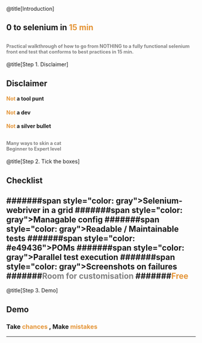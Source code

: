 @title[Introduction]
## 0 to selenium in <span style="color: #e49436">15 min</span>

<span style="color:gray; font-size:0.6em;">Practical walkthrough of how to go from NOTHING to a fully functional selenium front end test that conforms to best practices in 15 min.</span>
---
@title[Step 1. Disclaimer]
## Disclaimer

#### <span style="color: #e49436">Not</span> a tool punt
#### <span style="color: #e49436">Not</span> a dev
#### <span style="color: #e49436">Not</span> a silver bullet

<span style="color:gray; font-size:0.6em;">Many ways to skin a cat</span><br/>
<span style="color:gray; font-size:0.6em;">Beginner to Expert level</span>
---
@title[Step 2. Tick the boxes]
## Checklist

#######span style="color: gray">Selenium-webriver in a grid</span>
#######span style="color: gray">Managable config</span>
#######span style="color: gray">Readable / Maintainable tests</span>
#######span style="color: #e49436">POMs</span>
#######span style="color: gray">Parallel test execution</span>
#######span style="color: gray">Screenshots on failures</span>
#######<span style="color: gray">Room for customisation</span>
#######<span style="color: #e49436">Free</span>
---
@title[Step 3. Demo]
## Demo

### Take <span style="color: #e49436">chances</span> , Make <span style="color: #e49436">mistakes</span>
---
